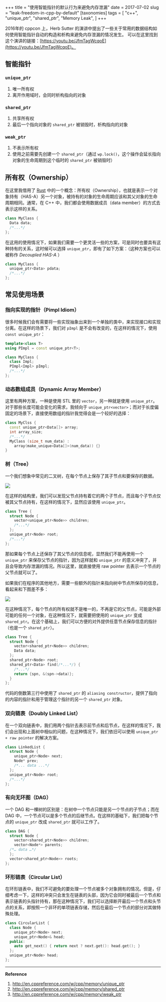 +++
title =  "使用智能指针的默认行为来避免内存泄漏"
date = 2017-07-02
slug = "leak-freedom-in-cpp-by-default"
[taxonomies]
tags = [
  "c++",
  "unique_ptr",
  "shared_ptr",
  "Memory Leak",
]
+++

2016年的 cppcon 上，Herb Sutter 的演讲中提出了一些关于常用的数据结构如何使用智能指针自动的构造和析构来避免内存泄漏的情况发生。
可以在这里找到这个演讲的链接：[https://youtu.be/JfmTagWcqoE](https://youtu.be/JfmTagWcqoE)。

## 智能指针
### `unique_ptr`
1. 唯一所有权
2. 离开作用域时，会同时析构指向的对象

### `shared_ptr`
1. 共享所有权
2. 最后一个指向对象的 `shared_ptr` 被销毁时，析构指向的对象

### `weak_ptr`
1. 不表示所有权
2. 使用之前需要先创建一个 `shared_ptr`（通过 `wp.lock()`，这个操作会延长指向对象的生命周期到这个临时的 `shared_ptr` 被销毁时）


## 所有权（Ownership）
在这里我借用了 [Rust](https://www.rust-lang.org/en-US/) 中的一个概念：所有权（Ownership），也就是表示一个对象持有（HAS-A）另一个对象，被持有的对象的生命周期应该和其父对象的生命周期相同。通常，在 C++ 中，我们都会使用数据成员（data member）的方式去表示这样的关系。

```c++
class MyClass {
  Data data;
  /*...*/
};
```
在这用的使用情况下，如果我们需要一个更灵活一些的方案，可是同时也要具有这种持有的关系，这时候可以选择 `unique_ptr`，即有了如下方案：（这种方案也可以被称作 *Decoupled HAS-A* ）

```c++
class MyClass {
  unique_ptr<Data> pdata;
  /*...*/
};
```

## 常见使用场景

### 指向实现的指针（Pimpl Idiom）
很多时候我们会有需要将一些实现抽象出来到一个单独的类中，来实现接口和实现分离。在这样的场景下，我们对 `pImpl` 是不会有改变的，在这样的情况下，使用 `const unique_ptr`：

```c++
template<class T>
using PImpl = const unique_ptr<T>;

class MyClass {
  class Impl;
  PImpl<Impl> pImpl;
  /*...*/
};
```

### 动态数组成员（Dynamic Array Member）
这里有两种方案，一种是使用 STL 里的 `vector`，另一种就是使用 `unique_ptr`。对于那些长度可能会变化的需求，我倾向于 `unique_ptr<vector>`；而对于长度偏固定的场景下，直接使用数组的指针我觉得会是一个较好的选择：
```c++
class MyClss {
  const unique_ptr<Data[]> array;
  int array_size;
  /*...*/
  MyClass (size_t num_data) :
    array(make_unique<Data[]>(num_data)) {}
}
```

### 树（Tree）
一个我们想象中常见的二叉树，在每个节点上保存了其子节点和要保存的数据。

![](http://7vijdo.com1.z0.glb.clouddn.com/image/autoupload/blog-tree-1.jpg)

在这样的结构里，我们可以发现父节点持有着它的两个子节点，而且每个子节点仅被其父节点持有，在这样的情况下，显然应该使用 `unique_ptr`。

```c++
class Tree {
  struct Node {
    vector<unique_ptr<Node>> children;
    /*...*/
  };
  unique_ptr<Node> root;
  /*...*/
};
```
那如果每个节点上还保存了其父节点的信息呢，显然我们不能再使用一个 `unique_ptr` 来保存父节点的指针，因为这样就和 `unique_ptr` 的意义冲突了，并且会导致内存泄漏的情况。所以这里，就直接使用 raw pointer 去表示一个节点的父节点就可以了。

如果我们在程序的其他地方，需要一些额外的指针来指向树中节点所保存的信息，看起来和下图差不多：

![](http://7vijdo.com1.z0.glb.clouddn.com/image/autoupload/blog-tree-2.jpg)

在这种情况下，每个节点的所有权就不是唯一的，不再是它的父节点，可能是外部可能的任何一个对象，在这种情况下，就需要把使用的 `unique_ptr` 变成 `shared_ptr`。在这个基础上，我们可以方便的对外提供任意节点保存信息的指针（也是一个 `shared_ptr`）。

```c++
class Tree {
  struct Node {
    vector<shared_ptr<Node>> children;
    Data data;
  };
  shared_ptr<Node> root;
  shared_ptr<Data> find(/*...*/) {
    /*...*/
    return {spn, &(spn->data)};
  }
};
```
代码的倒数第三行中使用了 `shared_ptr` 的 `aliasing constructor`，提供了指向的内容的指针和用于管理这个指针的另一个 `shared_ptr` 对象。

### 双向链表（Doubly Linked List）
在一个双向链表中，我们用两个指针去表示前节点和后节点，在这样的情况下，我们会出现和上面树中相似的问题，在这种情况下，我们依旧可以使用 `unique_ptr + raw pointer` 的解决方案。

```c++
class LinkedList {
  struct Node {
    unique_ptr<Node> next;
    Node* prev;
    /*... data ...*/
  };
  unique_ptr<Node> root;
  /*...*/
};
```

### 有向无环图（DAG）
一个 DAG 和一棵树的区别是：在树中一个节点只能是另一个节点的子节点；而在 DAG 中，一个节点可以是多个节点的后继节点。在这样的基础下，我们把每个节点的 `unique_ptr` 改成 `shared_ptr` 就可以工作了。

```c++
class DAG {
  struct Node {
    vector<shared_ptr<Node>> children;
    vector<Node*> parents;
  /*… data …*/
  };
  vector<shared_ptr<Node>> roots;
};
```

### 环形链表（Circular List）
在环形链表中，我们不可避免的要处理一个节点被多个对象拥有的情况。但是，仔细考虑一下，这样的冲突只会发生在链表的头部，因为它会同时被最后一个节点和表示链表的头指针持有，那在这种情况下，我们可以选择断开最后一个节点和头节点的关系，即按照一个非环的单项链表存储，然后在最后一个节点的部分对其做特殊处理。
```c++
class CircularList {
  class Node {
    unique_ptr<Node> next;
    unique_ptr<Node>& head;
  public:
    auto get_next() { return next ? next.get(): head.get(); }
  };
  unique_ptr<Node> head;
};
```

---------
**Reference**

1. http://en.cppreference.com/w/cpp/memory/unique_ptr
2. http://en.cppreference.com/w/cpp/memory/shared_ptr
3. http://en.cppreference.com/w/cpp/memory/weak_ptr